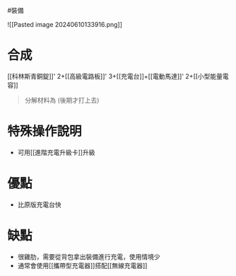 #裝備 

![[Pasted image 20240610133916.png]]
# 合成
[[科林斯青銅錠]]' 2+[[高級電路板]]' 3+[[充電台]]+[[電動馬達]]' 2+[[小型能量電容]]
> 分解材料為
	(後期才打上去)
# 特殊操作說明
- 可用[[進階充電升級卡]]升級
# 優點
- 比原版充電台快
# 缺點
- 很雞肋，需要從背包拿出裝備進行充電，使用情境少
- 通常會使用[[攜帶型充電器]]搭配[[無線充電器]]